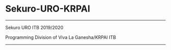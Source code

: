 # Sekuro-URO-KRPAI

-----------------------------------------------------------
Sekuro URO ITB 2019/2020

Programming Division of Viva La Ganesha/KRPAI ITB

-----------------------------------------------------------
